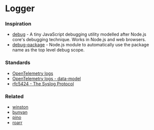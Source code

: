 # Logger

### Inspiration
- [debug](https://www.npmjs.com/package/debug) - A tiny JavaScript debugging utility modelled after Node.js core's debugging technique. Works in Node.js and web browsers.
- [debug-package](https://www.npmjs.com/package/debug-package) - Node.js module to automatically use the package name as the top level debug scope.

### Standards
- [OpenTelemetry logs](https://github.com/open-telemetry/opentelemetry-specification/blob/main/specification/logs/overview.md)
- [OpenTelemetry logs - data-model](https://github.com/open-telemetry/opentelemetry-specification/blob/main/specification/logs/data-model.md)
- [rfc5424 - The Syslog Protocol](https://tools.ietf.org/html/rfc5424)

### Related
- [winston](https://github.com/winstonjs/winston)
- [bunyan](https://github.com/trentm/node-bunyan)
- [pino](https://github.com/pinojs/pino)
- [roarr](https://github.com/gajus/roarr)
